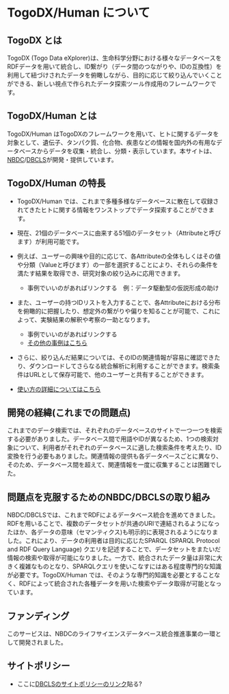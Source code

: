 # TogoDX/Human について 

## TogoDX とは
TogoDX (Togo Data eXplorer)は、生命科学分野における様々なデータベースをRDFデータを用いて統合し、ID繋がり（データ間のつながりや、IDの互換性）を利用して紐づけされたデータを俯瞰しながら、目的に応じて絞り込んでいくことができる、新しい視点で作られたデータ探索ツール作成用のフレームワークです。


## TogoDX/Human とは
TogoDX/Human はTogoDXのフレームワークを用いて、ヒトに関するデータを対象として、遺伝子、タンパク質、化合物、疾患などの情報を国内外の有用なデータベースからデータを収集・統合し、分類・表示しています。本サイトは、[NBDC](https://biosciencedbc.jp/)/[DBCLS](https://dbcls.rois.ac.jp/)が開発・提供しています。

## TogoDX/Human の特長

- TogoDX/Human では、これまで多種多様なデータベースに散在して収録されてきたヒトに関する情報をワンストップでデータ探索することができます。
- 現在、21個のデータベースに由来する51個のデータセット（Attributeと呼びます）が利用可能です。
- 例えば、ユーザーの興味や目的に応じて、各Attributeの全体もしくはその値や分類（Valueと呼びます）の一部を選択することにより、それらの条件を満たす結果を取得でき、研究対象の絞り込みに応用できます。
    - 事例でいいのがあればリンクする　例：データ駆動型の仮説形成の助け
- また、ユーザーの持つIDリストを入力することで、各Attributeにおける分布を俯瞰的に把握したり、想定外の繋がりや偏りを知ることが可能で、これによって、実験結果の解釈や考察の一助となります。
    - 事例でいいのがあればリンクする
    - [その他の事例はこちら](https://)
- さらに、絞り込んだ結果については、そのIDの関連情報が容易に確認できたり、ダウンロードしてさらなる統合解析に利用することができます。検索条件はURLとして保存可能で、他のユーザーと共有することができます。

- [使い方の詳細についてはこちら](https://)



## 開発の経緯(これまでの問題点)
これまでのデータ検索では、それぞれのデータベースのサイトで一つ一つを検索する必要がありました。データベース間で用語やIDが異なるため、1つの検索対象について、利用者がそれぞれのデータベースに適した検索条件を考えたり、ID変換を行う必要もありました。関連情報の提供も各データベースごとに異なり、そのため、データベース間を超えて、関連情報を一度に収集することは困難でした。


## 問題点を克服するためのNBDC/DBCLSの取り組み
NBDC/DBCLSでは、これまでRDFによるデータベース統合を進めてきました。RDFを用いることで、複数のデータセットが共通のURIで連結されるようになったほか、各データの意味（セマンティクス)も明示的に表現されるようになりました。これにより、データの利用者は目的に応じたSPARQL (SPARQL Protocol and RDF Query Language) クエリを記述することで、データセットをまたいだ情報の検索や取得が可能になりました。一方で、統合されたデータ量は非常に大きく複雑なものとなり、SPARQLクエリを使いこなすにはある程度専門的な知識が必要です。TogoDX/Human では、そのような専門的知識を必要とすることなく、RDFによって統合された各種データを用いた検索やデータ取得が可能となっています。

## ファンディング

このサービスは、NBDCのライフサイエンスデータベース統合推進事業の一環として開発されました。


## サイトポリシー
- ここに[DBCLSのサイトポリシーのリンク](http://dbcls.rois.ac.jp/policy.html)貼る?




